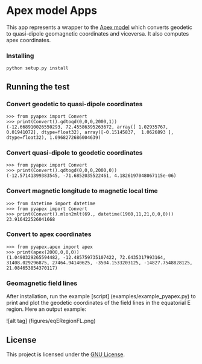 # Apex model Apps

This app represents a wrapper to the [Apex model](http://onlinelibrary.wiley.com/doi/10.1029/2010JA015326/abstract) which converts geodetic to quasi-dipole geomagnetic coordinates and viceversa. It also computes apex coordinates.

### Installing

```
python setup.py install
```

## Running the test

### Convert geodetic to quasi-dipole coordinates

```
>>> from pyapex import Convert
>>> print(Convert().gdtoqd(0,0,0,2000,1))
(-12.668910026550293, 72.45586395263672, array([ 1.02935767,  0.01941072], dtype=float32), array([-0.15145837,  1.0626893 ], dtype=float32), 1.0968272686004639)
```

### Convert quasi-dipole to geodetic coordinates

```
>>> from pyapex import Convert
>>> print(Convert().qdtogd(0,0,0,2000,0))
(-12.57141399383545, -71.6852035522461, 4.1826197048067115e-06)
```

### Convert magnetic longitude to magnetic local time

```
>>> from datetime import datetime
>>> from pyapex import Convert        
>>> print(Convert().mlon2mlt(69., datetime(1960,11,21,0,0,0)))
23.916422526041668
```

### Convert to apex coordinates

```
>>> from pyapex.apex import apex
>>> print(apex(2000,0,0,0))
(1.0490329265594482, -12.485759735107422, 72.6435317993164, 31408.029296875, 27464.94140625, -3504.1533203125, -14827.7548828125, 21.084653854370117)
```

### Geomagnetic field lines
After installation, run the example [script] (examples/example_pyapex.py) to print and plot the geodetic coordinates of the field lines in the equatorial E region. Here an output example:

![alt tag] (figures/eqERegionFL.png)

## License

This project is licensed under the [GNU License](LICENSE).

